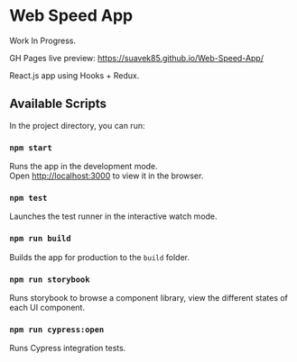 # Web Speed App

Work In Progress.

GH Pages live preview: https://suavek85.github.io/Web-Speed-App/

React.js app using Hooks + Redux.


## Available Scripts

In the project directory, you can run:

### `npm start`

Runs the app in the development mode.<br />
Open [http://localhost:3000](http://localhost:3000) to view it in the browser.


### `npm test`

Launches the test runner in the interactive watch mode.

### `npm run build`

Builds the app for production to the `build` folder.


### `npm run storybook`

Runs storybook to browse a component library, view the different states of each UI component.

### `npm run cypress:open`

Runs Cypress integration tests.


